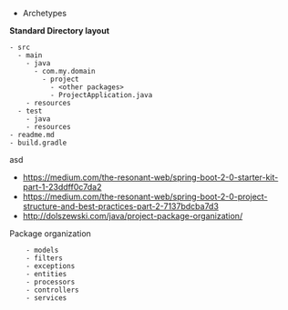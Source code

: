 - Archetypes

**Standard Directory layout**

```
- src
  - main
    - java
	  - com.my.domain
	    - project
		  - <other packages>
		  - ProjectApplication.java
	- resources
  - test
    - java
    - resources
- readme.md
- build.gradle
```


asd
- https://medium.com/the-resonant-web/spring-boot-2-0-starter-kit-part-1-23ddff0c7da2
- https://medium.com/the-resonant-web/spring-boot-2-0-project-structure-and-best-practices-part-2-7137bdcba7d3
- http://dolszewski.com/java/project-package-organization/



Package organization

```
	- models
	- filters
	- exceptions
	- entities
	- processors
	- controllers
	- services
```